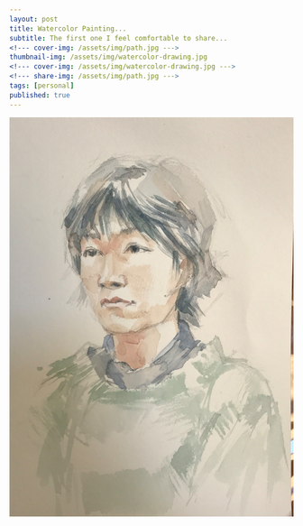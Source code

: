 ```yaml
---
layout: post
title: Watercolor Painting...
subtitle: The first one I feel comfortable to share...
<!--- cover-img: /assets/img/path.jpg --->
thumbnail-img: /assets/img/watercolor-drawing.jpg
<!--- cover-img: /assets/img/watercolor-drawing.jpg --->
<!--- share-img: /assets/img/path.jpg --->
tags: [personal]
published: true
---
```


![Tux, the Linux mascot](/assets/img/watercolor-drawing.jpg)
